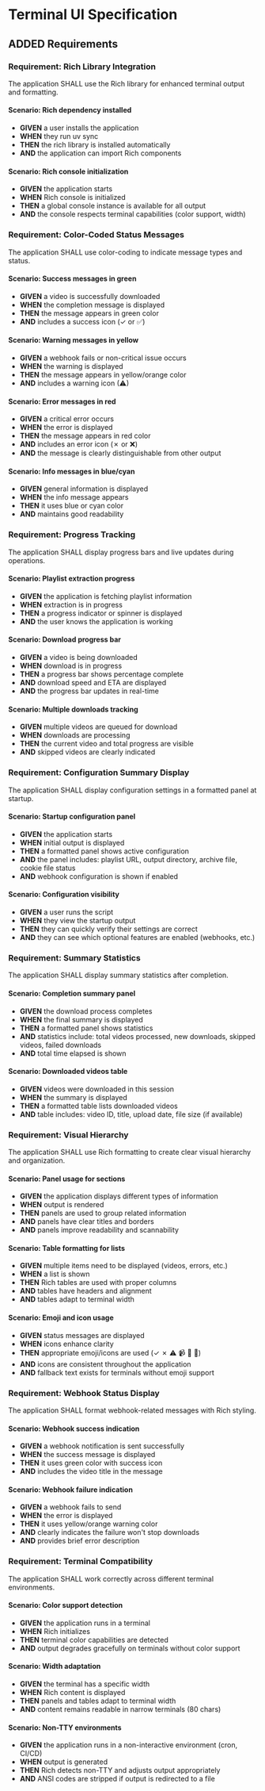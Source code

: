 # Terminal UI Specification

## ADDED Requirements

### Requirement: Rich Library Integration
The application SHALL use the Rich library for enhanced terminal output and formatting.

#### Scenario: Rich dependency installed
- **GIVEN** a user installs the application
- **WHEN** they run uv sync
- **THEN** the rich library is installed automatically
- **AND** the application can import Rich components

#### Scenario: Rich console initialization
- **GIVEN** the application starts
- **WHEN** Rich console is initialized
- **THEN** a global console instance is available for all output
- **AND** the console respects terminal capabilities (color support, width)

### Requirement: Color-Coded Status Messages
The application SHALL use color-coding to indicate message types and status.

#### Scenario: Success messages in green
- **GIVEN** a video is successfully downloaded
- **WHEN** the completion message is displayed
- **THEN** the message appears in green color
- **AND** includes a success icon (✓ or ✅)

#### Scenario: Warning messages in yellow
- **GIVEN** a webhook fails or non-critical issue occurs
- **WHEN** the warning is displayed
- **THEN** the message appears in yellow/orange color
- **AND** includes a warning icon (⚠)

#### Scenario: Error messages in red
- **GIVEN** a critical error occurs
- **WHEN** the error is displayed
- **THEN** the message appears in red color
- **AND** includes an error icon (✗ or ❌)
- **AND** the message is clearly distinguishable from other output

#### Scenario: Info messages in blue/cyan
- **GIVEN** general information is displayed
- **WHEN** the info message appears
- **THEN** it uses blue or cyan color
- **AND** maintains good readability

### Requirement: Progress Tracking
The application SHALL display progress bars and live updates during operations.

#### Scenario: Playlist extraction progress
- **GIVEN** the application is fetching playlist information
- **WHEN** extraction is in progress
- **THEN** a progress indicator or spinner is displayed
- **AND** the user knows the application is working

#### Scenario: Download progress bar
- **GIVEN** a video is being downloaded
- **WHEN** download is in progress
- **THEN** a progress bar shows percentage complete
- **AND** download speed and ETA are displayed
- **AND** the progress bar updates in real-time

#### Scenario: Multiple downloads tracking
- **GIVEN** multiple videos are queued for download
- **WHEN** downloads are processing
- **THEN** the current video and total progress are visible
- **AND** skipped videos are clearly indicated

### Requirement: Configuration Summary Display
The application SHALL display configuration settings in a formatted panel at startup.

#### Scenario: Startup configuration panel
- **GIVEN** the application starts
- **WHEN** initial output is displayed
- **THEN** a formatted panel shows active configuration
- **AND** the panel includes: playlist URL, output directory, archive file, cookie file status
- **AND** webhook configuration is shown if enabled

#### Scenario: Configuration visibility
- **GIVEN** a user runs the script
- **WHEN** they view the startup output
- **THEN** they can quickly verify their settings are correct
- **AND** they can see which optional features are enabled (webhooks, etc.)

### Requirement: Summary Statistics
The application SHALL display summary statistics after completion.

#### Scenario: Completion summary panel
- **GIVEN** the download process completes
- **WHEN** the final summary is displayed
- **THEN** a formatted panel shows statistics
- **AND** statistics include: total videos processed, new downloads, skipped videos, failed downloads
- **AND** total time elapsed is shown

#### Scenario: Downloaded videos table
- **GIVEN** videos were downloaded in this session
- **WHEN** the summary is displayed
- **THEN** a formatted table lists downloaded videos
- **AND** table includes: video ID, title, upload date, file size (if available)

### Requirement: Visual Hierarchy
The application SHALL use Rich formatting to create clear visual hierarchy and organization.

#### Scenario: Panel usage for sections
- **GIVEN** the application displays different types of information
- **WHEN** output is rendered
- **THEN** panels are used to group related information
- **AND** panels have clear titles and borders
- **AND** panels improve readability and scannability

#### Scenario: Table formatting for lists
- **GIVEN** multiple items need to be displayed (videos, errors, etc.)
- **WHEN** a list is shown
- **THEN** Rich tables are used with proper columns
- **AND** tables have headers and alignment
- **AND** tables adapt to terminal width

#### Scenario: Emoji and icon usage
- **GIVEN** status messages are displayed
- **WHEN** icons enhance clarity
- **THEN** appropriate emoji/icons are used (✓ ✗ ⚠ 📹 📁 🔗)
- **AND** icons are consistent throughout the application
- **AND** fallback text exists for terminals without emoji support

### Requirement: Webhook Status Display
The application SHALL format webhook-related messages with Rich styling.

#### Scenario: Webhook success indication
- **GIVEN** a webhook notification is sent successfully
- **WHEN** the success message is displayed
- **THEN** it uses green color with success icon
- **AND** includes the video title in the message

#### Scenario: Webhook failure indication
- **GIVEN** a webhook fails to send
- **WHEN** the error is displayed
- **THEN** it uses yellow/orange warning color
- **AND** clearly indicates the failure won't stop downloads
- **AND** provides brief error description

### Requirement: Terminal Compatibility
The application SHALL work correctly across different terminal environments.

#### Scenario: Color support detection
- **GIVEN** the application runs in a terminal
- **WHEN** Rich initializes
- **THEN** terminal color capabilities are detected
- **AND** output degrades gracefully on terminals without color support

#### Scenario: Width adaptation
- **GIVEN** the terminal has a specific width
- **WHEN** Rich content is displayed
- **THEN** panels and tables adapt to terminal width
- **AND** content remains readable in narrow terminals (80 chars)

#### Scenario: Non-TTY environments
- **GIVEN** the application runs in a non-interactive environment (cron, CI/CD)
- **WHEN** output is generated
- **THEN** Rich detects non-TTY and adjusts output appropriately
- **AND** ANSI codes are stripped if output is redirected to a file

